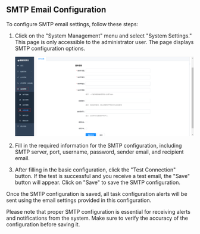 ## SMTP Email Configuration

To configure SMTP email settings, follow these steps:

1. Click on the "System Management" menu and select "System Settings." This page is only accessible to the administrator user. The page displays SMTP configuration options.

   ![image-20230621105006375](../../images/whaleal-data-images/image-20230621105006375.png)

2. Fill in the required information for the SMTP configuration, including SMTP server, port, username, password, sender email, and recipient email.

3. After filling in the basic configuration, click the "Test Connection" button. If the test is successful and you receive a test email, the "Save" button will appear. Click on "Save" to save the SMTP configuration.

Once the SMTP configuration is saved, all task configuration alerts will be sent using the email settings provided in this configuration.

Please note that proper SMTP configuration is essential for receiving alerts and notifications from the system. Make sure to verify the accuracy of the configuration before saving it.
